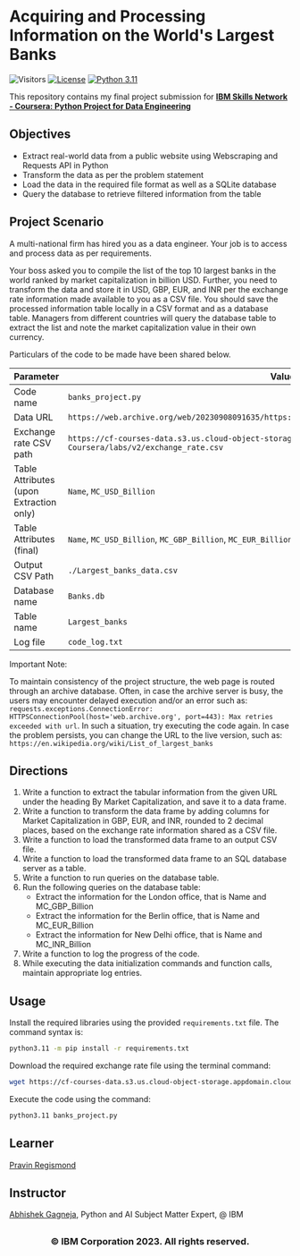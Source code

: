 # Acquiring and Processing Information on the World's Largest Banks

![Visitors](https://api.visitorbadge.io/api/visitors?path=https%3A%2F%2Fgithub.com%2Fpregismond%2Fpython-project-for-data-engineering&label=Visitors&countColor=%230d76a8&style=flat&labelStyle=none)
[![License](https://img.shields.io/badge/License-Apache_2.0-0D76A8?style=flat)](https://opensource.org/licenses/Apache-2.0)
[![Python 3.11](https://img.shields.io/badge/Python-3.11-green.svg)](https://shields.io/)

This repository contains my final project submission for **[IBM Skills Network - Coursera: Python Project for Data Engineering](https://www.coursera.org/learn/python-project-for-data-engineering)**

## Objectives

* Extract real-world data from a public website using Webscraping and Requests API in Python
* Transform the data as per the problem statement
* Load the data in the required file format as well as a SQLite database
* Query the database to retrieve filtered information from the table

## Project Scenario

A multi-national firm has hired you as a data engineer. Your job is to access and process data as per requirements.

Your boss asked you to compile the list of the top 10 largest banks in the world ranked by market capitalization in billion USD. Further, you need to transform the data and store it in USD, GBP, EUR, and INR per the exchange rate information made available to you as a CSV file. You should save the processed information table locally in a CSV format and as a database table. Managers from different countries will query the database table to extract the list and note the market capitalization value in their own currency.

Particulars of the code to be made have been shared below.

| Parameter                               | Value                                                                                                                             |
| --------------------------------------- | --------------------------------------------------------------------------------------------------------------------------------- |
| Code name                               | `banks_project.py`                                                                                                                |
| Data URL                                | `https://web.archive.org/web/20230908091635/https://en.wikipedia.org/wiki/List_of_largest_banks`                                  |
| Exchange rate CSV path                  | `https://cf-courses-data.s3.us.cloud-object-storage.appdomain.cloud/IBMSkillsNetwork-PY0221EN-Coursera/labs/v2/exchange_rate.csv` |
| Table Attributes (upon Extraction only) | `Name`, `MC_USD_Billion`                                                                                                          |
| Table Attributes (final)                | `Name`, `MC_USD_Billion`, `MC_GBP_Billion`, `MC_EUR_Billion`, `MC_INR_Billion`                                                    |
| Output CSV Path                         | `./Largest_banks_data.csv`                                                                                                        |
| Database name                           | `Banks.db`                                                                                                                        |
| Table name                              | `Largest_banks`                                                                                                                   |
| Log file                                | `code_log.txt`                                                                                                                    |

Important Note:

To maintain consistency of the project structure, the web page is routed through an archive database. Often, in case the archive server is busy, the users may encounter delayed execution and/or an error such as:
`requests.exceptions.ConnectionError: HTTPSConnectionPool(host='web.archive.org', port=443): Max retries exceeded with url`.
In such a situation, try executing the code again. In case the problem persists, you can change the URL to the live version, such as:
`https://en.wikipedia.org/wiki/List_of_largest_banks`

## Directions

1. Write a function to extract the tabular information from the given URL under the heading By Market Capitalization, and save it to a data frame.
1. Write a function to transform the data frame by adding columns for Market Capitalization in GBP, EUR, and INR, rounded to 2 decimal places, based on the exchange rate information shared as a CSV file.
1. Write a function to load the transformed data frame to an output CSV file.
1. Write a function to load the transformed data frame to an SQL database server as a table.
1. Write a function to run queries on the database table.
1. Run the following queries on the database table:
    - Extract the information for the London office, that is Name and MC_GBP_Billion
    - Extract the information for the Berlin office, that is Name and MC_EUR_Billion
    - Extract the information for New Delhi office, that is Name and MC_INR_Billion
1. Write a function to log the progress of the code.
1. While executing the data initialization commands and function calls, maintain appropriate log entries.

## Usage

Install the required libraries using the provided `requirements.txt` file. The command syntax is:

```bash
python3.11 -m pip install -r requirements.txt
```

Download the required exchange rate file using the terminal command:

```bash
wget https://cf-courses-data.s3.us.cloud-object-storage.appdomain.cloud/IBMSkillsNetwork-PY0221EN-Coursera/labs/v2/exchange_rate.csv
```

Execute the code using the command:

```bash
python3.11 banks_project.py
```

## Learner

[Pravin Regismond](https://www.linkedin.com/in/pregismond)

## Instructor

[Abhishek Gagneja](https://www.coursera.org/instructor/~129186572), Python and AI Subject Matter Expert, @ IBM

## <h3 align="center"> © IBM Corporation 2023. All rights reserved. <h3/>
